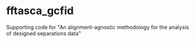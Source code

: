# fftasca_gcfid
Supporting code for "An alignment-agnostic methodology for the analysis of designed separations data"

